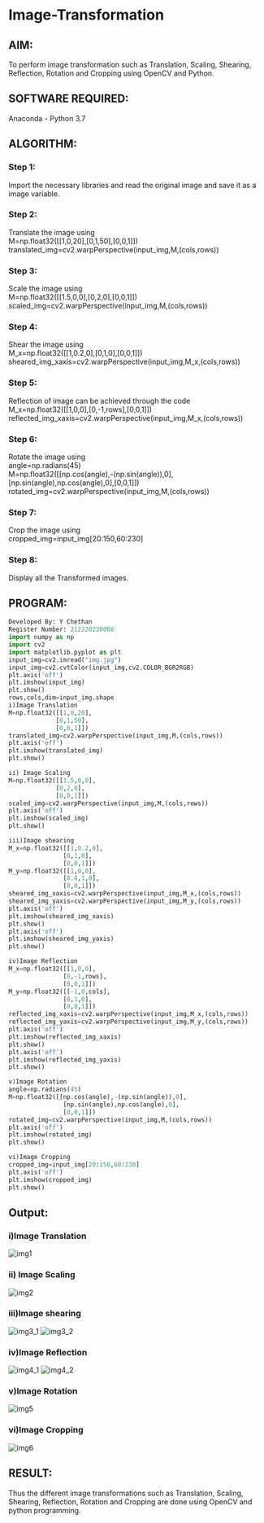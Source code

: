 # Image-Transformation
## AIM:
To perform image transformation such as Translation, Scaling, Shearing, Reflection, Rotation and Cropping using OpenCV and Python.

## SOFTWARE REQUIRED:
Anaconda - Python 3.7

## ALGORITHM:
### Step 1:
Import the necessary libraries and read the original image and save it as a image variable.
### Step 2:
Translate the image using<br>
M=np.float32([[1,0,20],[0,1,50],[0,0,1]])<br>
translated_img=cv2.warpPerspective(input_img,M,(cols,rows))
### Step 3:
Scale the image using<br>
M=np.float32([[1.5,0,0],[0,2,0],[0,0,1]])<br>
scaled_img=cv2.warpPerspective(input_img,M,(cols,rows))
### Step 4:
Shear the image using<br>
M_x=np.float32([[1,0.2,0],[0,1,0],[0,0,1]])<br>
sheared_img_xaxis=cv2.warpPerspective(input_img,M_x,(cols,rows))
### Step 5:
Reflection of image can be achieved through the code<br>
M_x=np.float32([[1,0,0],[0,-1,rows],[0,0,1]])<br>
reflected_img_xaxis=cv2.warpPerspective(input_img,M_x,(cols,rows))
### Step 6:
Rotate the image using<br>
angle=np.radians(45)<br>
M=np.float32([[np.cos(angle),-(np.sin(angle)),0],[np.sin(angle),np.cos(angle),0],[0,0,1]])<br>
rotated_img=cv2.warpPerspective(input_img,M,(cols,rows))
### Step 7:
Crop the image using <br>
cropped_img=input_img[20:150,60:230]
### Step 8:
Display all the Transformed images.
## PROGRAM:
```python
Developed By: Y Chethan
Register Number: 212220230008
import numpy as np
import cv2
import matplotlib.pyplot as plt
input_img=cv2.imread("img.jpg")
input_img=cv2.cvtColor(input_img,cv2.COLOR_BGR2RGB)
plt.axis('off')
plt.imshow(input_img)
plt.show()
rows,cols,dim=input_img.shape
i)Image Translation
M=np.float32([[1,0,20],
             [0,1,50],
             [0,0,1]])
translated_img=cv2.warpPerspective(input_img,M,(cols,rows))
plt.axis('off')
plt.imshow(translated_img)
plt.show()

ii) Image Scaling
M=np.float32([[1.5,0,0],
             [0,2,0],
             [0,0,1]])
scaled_img=cv2.warpPerspective(input_img,M,(cols,rows))
plt.axis('off')
plt.imshow(scaled_img)
plt.show()

iii)Image shearing
M_x=np.float32([[1,0.2,0],
               [0,1,0],
               [0,0,1]])
M_y=np.float32([[1,0,0],
               [0.4,1,0],
               [0,0,1]])
sheared_img_xaxis=cv2.warpPerspective(input_img,M_x,(cols,rows))
sheared_img_yaxis=cv2.warpPerspective(input_img,M_y,(cols,rows))
plt.axis('off')
plt.imshow(sheared_img_xaxis)
plt.show()
plt.axis('off')
plt.imshow(sheared_img_yaxis)
plt.show()

iv)Image Reflection
M_x=np.float32([[1,0,0],
               [0,-1,rows],
               [0,0,1]])
M_y=np.float32([[-1,0,cols],
               [0,1,0],
               [0,0,1]])
reflected_img_xaxis=cv2.warpPerspective(input_img,M_x,(cols,rows))
reflected_img_yaxis=cv2.warpPerspective(input_img,M_y,(cols,rows))
plt.axis('off')
plt.imshow(reflected_img_xaxis)
plt.show()
plt.axis('off')
plt.imshow(reflected_img_yaxis)
plt.show()

v)Image Rotation
angle=np.radians(45)
M=np.float32([[np.cos(angle),-(np.sin(angle)),0],
               [np.sin(angle),np.cos(angle),0],
               [0,0,1]])
rotated_img=cv2.warpPerspective(input_img,M,(cols,rows))
plt.axis('off')
plt.imshow(rotated_img)
plt.show()

vi)Image Cropping
cropped_img=input_img[20:150,60:230]
plt.axis('off')
plt.imshow(cropped_img)
plt.show()

```
## Output:
### i)Image Translation
![img1](https://user-images.githubusercontent.com/75234991/165430561-76159820-7f51-4f1a-889d-8cb76b4ddda3.png)

### ii) Image Scaling
![img2](https://user-images.githubusercontent.com/75234991/165430570-3d03f8d0-31fe-4569-8cc6-39ed21b057b6.png)

### iii)Image shearing
![img3_1](https://user-images.githubusercontent.com/75234991/165430639-a69b3056-98cf-4bc8-97d6-46a9c693cc6d.png)
![img3_2](https://user-images.githubusercontent.com/75234991/165430664-252e01db-0ac9-4483-90ca-103f9b4c9933.png)

### iv)Image Reflection
![img4_1](https://user-images.githubusercontent.com/75234991/165430691-a654c5ec-8a25-4724-bcfd-6fce08d1acb4.png)
![img4_2](https://user-images.githubusercontent.com/75234991/165430702-eeac0fff-05ef-4bd4-b3e1-c64827988c20.png)

### v)Image Rotation
![img5](https://user-images.githubusercontent.com/75234991/165430723-964c9038-8ac9-48fa-bfe0-30e4dbc8a6b1.png)

### vi)Image Cropping
![img6](https://user-images.githubusercontent.com/75234991/165430744-9370b364-0ebc-458c-8495-390da967fd19.png)

## RESULT: 

Thus the different image transformations such as Translation, Scaling, Shearing, Reflection, Rotation and Cropping are done using OpenCV and python programming.
